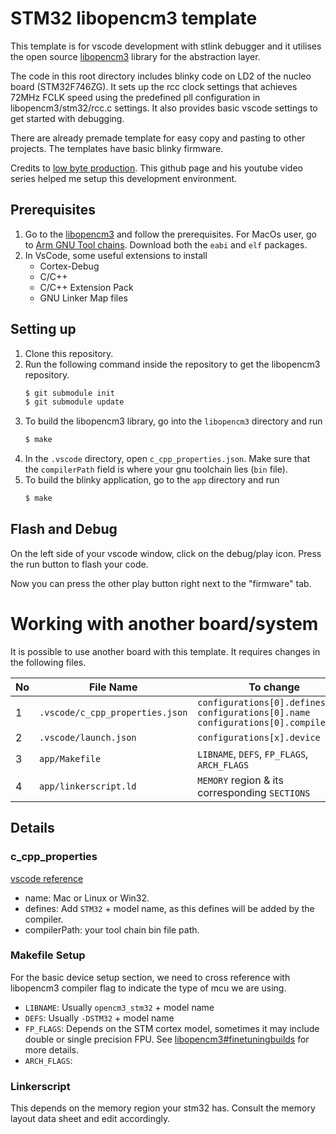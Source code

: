 # STM32 libopencm3 template 
This template is for vscode development with stlink debugger and it utilises the open source [libopencm3](https://github.com/libopencm3/libopencm3) library for the abstraction layer. 

The code in this root directory includes blinky code on LD2 of the nucleo board (STM32F746ZG). It sets up the rcc clock settings that achieves 72MHz FCLK speed using the predefined pll configuration in libopencm3/stm32/rcc.c settings. It also provides basic vscode settings to get started with debugging. 

There are already premade template for easy copy and pasting to other projects. The templates have basic blinky firmware.

Credits to [low byte production](https://github.com/lowbyteproductions/bare-metal-series/tree/main). This github page and his youtube video series helped me setup this development environment. 

## Prerequisites
1. Go to the [libopencm3](https://github.com/libopencm3/libopencm3#prerequisites) and follow the prerequisites. For MacOs user, go to [Arm GNU Tool chains](https://developer.arm.com/downloads/-/arm-gnu-toolchain-downloads). Download both the `eabi` and `elf` packages.
2. In VsCode, some useful extensions to install
    - Cortex-Debug
    - C/C++
    - C/C++ Extension Pack
    - GNU Linker Map files

## Setting up
1. Clone this repository.
2. Run the following command inside the repository to get the libopencm3 repository.
    ```bash
    $ git submodule init
    $ git submodule update
    ```
3. To build the libopencm3 library, go into the `libopencm3` directory and run 
    ```bash
    $ make
    ```
4. In the `.vscode` directory, open `c_cpp_properties.json`. Make sure that the `compilerPath` field is where your gnu toolchain lies (`bin` file).
5. To build the blinky application, go to the `app` directory and run
    ```bash
    $ make
    ```

## Flash and Debug
On the left side of your vscode window, click on the debug/play icon. Press the run button to flash your code.

Now you can press the other play button right next to the "firmware" tab.


# Working with another board/system
It is possible to use another board with this template. It requires changes in the following files.

No  |   File Name       |   To change
--- |   ---             |   ---
1   |   `.vscode/c_cpp_properties.json` | `configurations[0].defines` <br /> `configurations[0].name` <br /> `configurations[0].compilerPath`
2   |   `.vscode/launch.json` | `configurations[x].device`
3   |   `app/Makefile`  |   `LIBNAME`, `DEFS`, `FP_FLAGS`, `ARCH_FLAGS`
4   |   `app/linkerscript.ld` | `MEMORY` region & its corresponding `SECTIONS`


## Details
### c_cpp_properties
[vscode reference](https://code.visualstudio.com/docs/cpp/c-cpp-properties-schema-reference)
- name: Mac or Linux or Win32.
- defines: Add `STM32` + model name, as this defines will be added by the compiler.
- compilerPath: your tool chain bin file path.

### Makefile Setup
For the basic device setup section, we need to cross reference with libopencm3 compiler flag to indicate the type of mcu we are using. 
- `LIBNAME`: Usually `opencm3_stm32` + model name
- `DEFS`: Usually `-DSTM32` + model name
- `FP_FLAGS`: Depends on the STM cortex model, sometimes it may include double or single precision FPU. See [libopencm3#finetuningbuilds](https://github.com/libopencm3/libopencm3#fine-tuning-the-build) for more details.
- `ARCH_FLAGS`: <TBC>

### Linkerscript
This depends on the memory region your stm32 has. Consult the memory layout data sheet and edit accordingly.